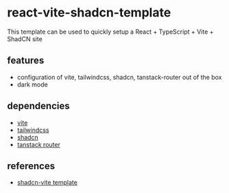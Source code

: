 # react-vite-shadcn-template

This template can be used to quickly setup a React + TypeScript + Vite + ShadCN site

## features

- configuration of vite, tailwindcss, shadcn, tanstack-router out of the box
- dark mode

## dependencies

- [vite](https://vite.dev/)
- [tailwindcss](https://tailwindcss.com/)
- [shadcn](https://ui.shadcn.com/docs)
- [tanstack router](https://tanstack.com/router/latest/docs/framework/react/overview)

## references

- [shadcn-vite template](https://github.com/shadcn/vite-template)
